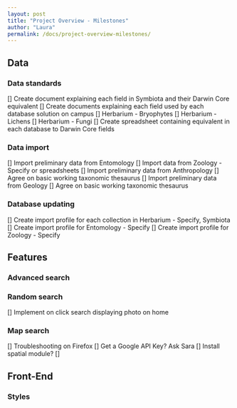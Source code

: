 ```yaml
---
layout: post
title: "Project Overview - Milestones"
author: "Laura"
permalink: /docs/project-overview-milestones/
---
```


## Data

### Data standards
[] Create document explaining each field in Symbiota and their Darwin Core equivalent
[] Create documents explaining each field used by each database solution on campus
	[] Herbarium - Bryophytes
	[] Herbarium - Lichens
	[] Herbarium - Fungi
[] Create spreadsheet containing equivalent in each database to Darwin Core fields

### Data import
[] Import preliminary data from Entomology
[] Import data from Zoology - Specify or spreadsheets
[] Import preliminary data from Anthropology
	[] Agree on basic working taxonomic thesaurus
[] Import preliminary data from Geology
	[] Agree on basic working taxonomic thesaurus

### Database updating
[] Create import profile for each collection in Herbarium - Specify, Symbiota
[] Create import profile for Entomology - Specify
[] Create import profile for Zoology - Specify

## Features

### Advanced search


### Random search
[] Implement on click search displaying photo on home

### Map search
[] Troubleshooting on Firefox
[] Get a Google API Key? Ask Sara
[] Install spatial module?
[]

## Front-End

### Styles

